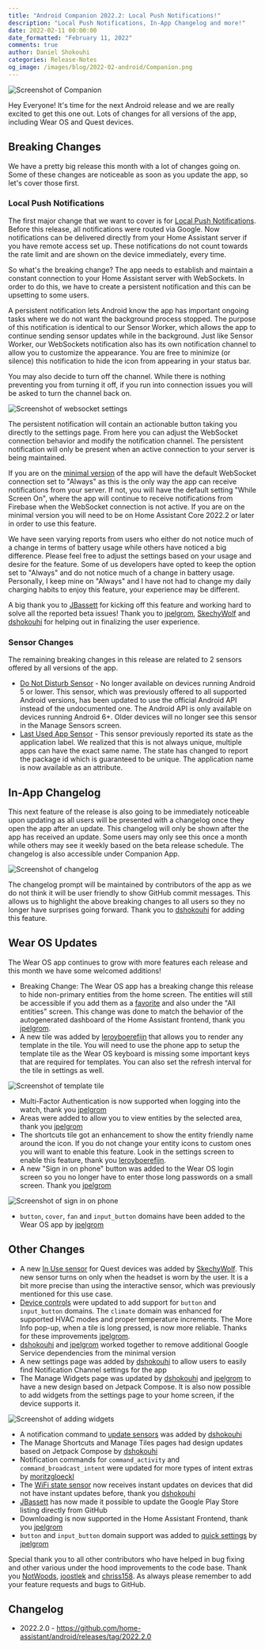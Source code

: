 ```yaml
---
title: "Android Companion 2022.2: Local Push Notifications!"
description: "Local Push Notifications, In-App Changelog and more!"
date: 2022-02-11 00:00:00
date_formatted: "February 11, 2022"
comments: true
author: Daniel Shokouhi
categories: Release-Notes
og_image: /images/blog/2022-02-android/Companion.png
---
```



![Screenshot of Companion](/images/blog/2022-02-android/Companion.png)

Hey Everyone! It's time for the next Android release and we are really excited to get this one out. Lots of changes for all versions of the app, including Wear OS and Quest devices.

## Breaking Changes

We have a pretty big release this month with a lot of changes going on. Some of these changes are noticeable as soon as you update the app, so let's cover those first.

### Local Push Notifications

The first major change that we want to cover is for [Local Push Notifications]. Before this release, all notifications were routed via Google. Now notifications can be delivered directly from your Home Assistant server if you have remote access set up. These notifications do not count towards the rate limit and are shown on the device immediately, every time.

So what's the breaking change? The app needs to establish and maintain a constant connection to your Home Assistant server with WebSockets. In order to do this, we have to create a persistent notification and this can be upsetting to some users.

A persistent notification lets Android know the app has important ongoing tasks where we do not want the background process stopped. The purpose of this notification is identical to our Sensor Worker, which allows the app to continue sending sensor updates while in the background. Just like Sensor Worker, our WebSockets notification also has its own notification channel to allow you to customize the appearance. You are free to minimize (or silence) this notification to hide the icon from appearing in your status bar.

You may also decide to turn off the channel. While there is nothing preventing you from turning it off, if you run into connection issues you will be asked to turn the channel back on.

![Screenshot of websocket settings](/images/blog/2022-02-android/websocket_setting.png)

The persistent notification will contain an actionable button taking you directly to the settings page. From here you can adjust the WebSocket connection behavior and modify the notification channel. The persistent notification will only be present when an active connection to your server is being maintained.

If you are on the [minimal version] of the app will have the default WebSocket connection set to "Always" as this is the only way the app can receive notifications from your server. If not, you will have the default setting "While Screen On", where the app will continue to receive notifications from Firebase when the WebSocket connection is not active. If you are on the minimal version you will need to be on Home Assistant Core 2022.2 or later in order to use this feature.

We have seen varying reports from users who either do not notice much of a change in terms of battery usage while others have noticed a big difference. Please feel free to adjust the settings based on your usage and desire for the feature. Some of us developers have opted to keep the option set to "Always" and do not notice much of a change in battery usage. Personally, I keep mine on "Always" and I have not had to change my daily charging habits to enjoy this feature, your experience may be different.

A big thank you to [JBassett] for kicking off this feature and working hard to solve all the reported beta issues! Thank you to [jpelgrom], [SkechyWolf] and [dshokouhi] for helping out in finalizing the user experience.

### Sensor Changes

The remaining breaking changes in this release are related to 2 sensors offered by all versions of the app.

*  [Do Not Disturb Sensor] - No longer available on devices running Android 5 or lower. This sensor, which was previously offered to all supported Android versions, has been updated to use the official Android API instead of the undocumented one. The Android API is only available on devices running Android 6+. Older devices will no longer see this sensor in the Manage Sensors screen.
*  [Last Used App Sensor] - This sensor previously reported its state as the application label. We realized that this is not always unique, multiple apps can have the exact same name. The state has changed to report the package id which is guaranteed to be unique. The application name is now available as an attribute.

## In-App Changelog

This next feature of the release is also going to be immediately noticeable upon updating as all users will be presented with a changelog once they open the app after an update. This changelog will only be shown after the app has received an update. Some users may only see this once a month while others may see it weekly based on the beta release schedule. The changelog is also accessible under Companion App.

![Screenshot of changelog](/images/blog/2022-02-android/changelog.png)

The changelog prompt will be maintained by contributors of the app as we do not think it will be user friendly to show GitHub commit messages. This allows us to highlight the above breaking changes to all users so they no longer have surprises going forward. Thank you to [dshokouhi] for adding this feature.

## Wear OS Updates

The Wear OS app continues to grow with more features each release and this month we have some welcomed additions!

*  Breaking Change: The Wear OS app has a breaking change this release to hide non-primary entities from the home screen. The entities will still be accessible if you add them as a [favorite] and also under the "All entities" screen. This change was done to match the behavior of the autogenerated dashboard of the Home Assistant frontend, thank you [jpelgrom].
*  A new tile was added by [leroyboerefijn] that allows you to render any template in the tile. You will need to use the phone app to setup the template tile as the Wear OS keyboard is missing some important keys that are required for templates. You can also set the refresh interval for the tile in settings as well.

![Screenshot of template tile](/images/blog/2022-02-android/template_tile.png)

*  Multi-Factor Authentication is now supported when logging into the watch, thank you [jpelgrom]
*  Areas were added to allow you to view entities by the selected area, thank you [jpelgrom]
*  The shortcuts tile got an enhancement to show the entity friendly name around the icon. If you do not change your entity icons to custom ones you will want to enable this feature. Look in the settings screen to enable this feature, thank you [leroyboerefijn].
*  A new "Sign in on phone" button was added to the Wear OS login screen so you no longer have to enter those long passwords on a small screen. Thank you [jpelgrom]

![Screenshot of sign in on phone](/images/blog/2022-02-android/sign_in_on_phone.png)

*  `button`, `cover`, `fan` and `input_button` domains have been added to the Wear OS app by [jpelgrom]

## Other Changes

*  A new [In Use sensor] for Quest devices was added by [SkechyWolf]. This new sensor turns on only when the headset is worn by the user. It is a bit more precise than using the interactive sensor, which was previously mentioned for this use case.
*  [Device controls] were updated to add support for `button` and `input_button` domains. The `climate` domain was enhanced for supported HVAC modes and proper temperature increments. The More Info pop-up, when a tile is long pressed, is now more reliable. Thanks for these improvements [jpelgrom].
*  [dshokouhi] and [jpelgrom] worked together to remove additional Google Service dependencies from the minimal version
*  A new settings page was added by [dshokouhi] to allow users to easily find Notification Channel settings for the app
*  The Manage Widgets page was updated by [dshokouhi] and [jpelgrom] to have a new design based on Jetpack Compose. It is also now possible to add widgets from the settings page to your home screen, if the device supports it.

![Screenshot of adding widgets](/images/blog/2022-02-android/add_widget.png)

*  A notification command to [update sensors] was added by [dshokouhi]
*  The Manage Shortcuts and Manage Tiles pages had design updates based on Jetpack Compose by [dshokouhi]
*  Notification commands for `command_activity` and `command_broadcast_intent` were updated for more types of intent extras by [moritzgloeckl]
*  The [WiFi state sensor] now receives instant updates on devices that did not have instant updates before, thank you [dshokouhi]
*  [JBassett] has now made it possible to update the Google Play Store listing directly from GitHub
*  Downloading is now supported in the Home Assistant Frontend, thank you [jpelgrom]
*  `button` and `input_button` domain support was added to [quick settings] by [jpelgrom]

Special thank you to all other contributors who have helped in bug fixing and other various under the hood improvements to the code base. Thank you [NotWoods], [joostlek] and [chriss158]. As always please remember to add your feature requests and bugs to GitHub.

## Changelog

- 2022.2.0 - https://github.com/home-assistant/android/releases/tag/2022.2.0


[dshokouhi]: https://github.com/dshokouhi
[JBassett]: https://github.com/JBassett
[SkechyWolf]: https://github.com/SkechyWolf
[jpelgrom]: https://github.com/jpelgrom
[NotWoods]: https://github.com/NotWoods
[joostlek]: https://github.com/joostlek
[chriss158]: https://github.com/chriss158
[leroyboerefijn]: https://github.com/leroyboerefijn
[moritzgloeckl]: https://github.com/moritzgloeckl
[announced]: https://blogs.windows.com/windows-insider/2021/10/20/introducing-android-apps-on-windows-11-to-windows-insiders/
[Last Used App]: https://companion.home-assistant.io/docs/core/sensors#last-used-app-sensor
[minimal version]: https://companion.home-assistant.io/docs/core/android-flavors
[Firebase]: https://companion.home-assistant.io/docs/notifications/notification-details
[Local Push Notifications]: https://companion.home-assistant.io/docs/notifications/notification-local
[Last Used App Sensor]: https://companion.home-assistant.io/docs/core/sensors#last-used-app-sensor
[Do Not Disturb Sensor]: https://companion.home-assistant.io/docs/core/sensors#do-not-disturb-sensor
[In Use sensor]: https://companion.home-assistant.io/docs/oculus-quest/#sensor-list
[Device controls]: https://companion.home-assistant.io/docs/integrations/android-power-menu
[quick settings]: https://companion.home-assistant.io/docs/integrations/android-quick-settings
[WiFi state sensor]: https://companion.home-assistant.io/docs/core/sensors#connection-type-sensor
[update sensors]: https://companion.home-assistant.io/docs/notifications/notification-commands#update-sensors
[favorite]: https://companion.home-assistant.io/docs/wear-os/#favorites